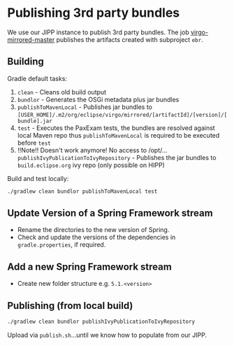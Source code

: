 # Publishing 3rd party bundles

We use our JIPP instance to publish 3rd party bundles.
The job [virgo-mirrored-master](https://ci.eclipse.org/virgo/view/Virgo/job/virgo-mirrored-master/) publishes the artifacts created with subproject `ebr`.

## Building 

Gradle default tasks:
 1. `clean` - Cleans old build output
 2. `bundlor` - Generates the OSGi metadata plus jar bundles
 3. `publishToMavenLocal` - Publishes jar bundles to `[USER_HOME]/.m2/org/eclipse/virgo/mirrored/[artifactId]/[version]/[bundle].jar`
 4. `test` - Executes the PaxExam tests, the bundles are resolved against local Maven repo thus `publishToMavenLocal` is required to be executed before `test`
 5. !!Note!! Doesn't work anymore! No access to /opt/... `publishIvyPublicationToIvyRepository` - Publishes the jar bundles to `build.eclipse.org` ivy repo (only possible on HIPP)

Build and test locally:

```bash
./gradlew clean bundlor publishToMavenLocal test
```

## Update Version of a Spring Framework stream

* Rename the directories to the new version of Spring.
* Check and update the versions of the dependencies in `gradle.properties`, if required.

## Add a new Spring Framework stream

* Create new folder structure e.g. `5.1.<version>`

## Publishing (from local build)

```bash
./gradlew clean bundlor publishIvyPublicationToIvyRepository
```

Upload via `publish.sh`...until we know how to populate from our JIPP.
